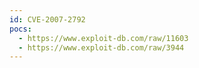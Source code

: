 ```yaml
---
id: CVE-2007-2792
pocs:
  - https://www.exploit-db.com/raw/11603
  - https://www.exploit-db.com/raw/3944
---
```

